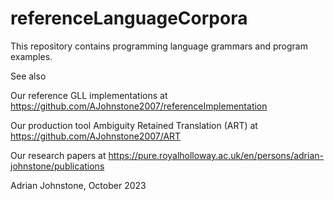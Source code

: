 # referenceLanguageCorpora

This repository contains programming language grammars and program examples.



See also

Our reference GLL implementations at https://github.com/AJohnstone2007/referenceImplementation

Our production tool Ambiguity Retained Translation (ART) at https://github.com/AJohnstone2007/ART

Our research papers at https://pure.royalholloway.ac.uk/en/persons/adrian-johnstone/publications

Adrian Johnstone, October 2023
